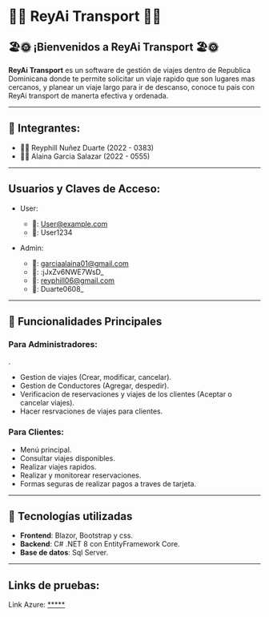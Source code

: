 #  🚕🚕 ReyAi Transport 🚕🚕

## 🏖️🌞 ¡Bienvenidos a ReyAi Transport 🏖️🌞

**ReyAi Transport** es un software de gestión de viajes dentro de Republica Dominicana donde te permite solicitar un  viaje rapido que son lugares mas cercanos, y planear un viaje largo para ir de descanso, conoce tu pais con ReyAi transport de manerta efectiva y ordenada.

---

## 👥 Integrantes:
- 🧑‍💼 Reyphill Nuñez Duarte (2022 - 0383)
- 🤵‍♀️ Alaina Garcia Salazar (2022 - 0555)
---

## Usuarios y Claves de Acceso:
- User:
  - 👤: User@example.com
  - 🔑: User1234

- Admin:
  - 👤: garciaalaina01@gmail.com
  - 🔑: :jJxZv6NWE7WsD_
  - 👤: reyphill06@gmail.com
  - 🔑: Duarte0608_
---

## 📝 Funcionalidades Principales

### Para Administradores:
.
- Gestion de viajes (Crear, modificar, cancelar).
- Gestion de Conductores (Agregar, despedir).
- Verificacion de reservaciones y viajes de los clientes (Aceptar o cancelar viajes).
- Hacer resrvaciones de viajes para clientes.

### Para Clientes:

- Menú principal.
- Consultar viajes disponibles.
- Realizar viajes rapidos.
- Realizar y monitorear reservaciones.
- Formas seguras de realizar pagos a traves de tarjeta.

---

## 🚀 Tecnologías utilizadas

- **Frontend**: Blazor, Bootstrap y css.
- **Backend**: C# .NET 8 con EntityFramework Core.
- **Base de datos**: Sql Server.
---
##  Links de pruebas:
Link Azure: [*****](https://reyaitransport.azurewebsites.net/)
